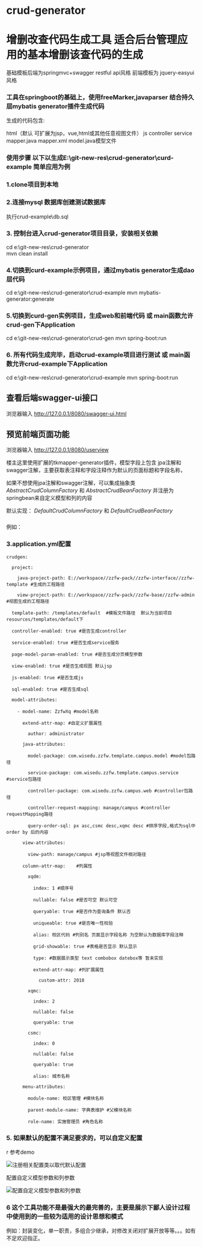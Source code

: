 #  **crud-generator**

# 增删改查代码生成工具  适合后台管理应用的基本增删该查代码的生成
基础模板后端为springmvc+swagger restful api风格
前端模板为 jquery-easyui风格

### 工具在springboot的基础上，使用freeMarker,javaparser 结合持久层mybatis generator插件生成代码

生成的代码包含:

html（默认 可扩展为jsp，vue,html或其他任意视图文件）
js
controller
service
mapper.java
mapper.xml
model.java模型文件
### 使用步骤 以下以生成E:\git-new-res\crud-generator\curd-example 简单应用为例

###  1.clone项目到本地

###  2.连接mysql 数据库创建测试数据库
执行crud-example\db.sql

###  3. 控制台进入crud-generator项目目录，安装相关依赖
cd e:\git-new-res\crud-generator\
mvn clean install

###  4.切换到curd-example示例项目，通过mybatis generator生成dao层代码
cd e:\git-new-res\crud-generator\crud-example
mvn mybatis-generator:generate

###  5.切换到curd-gen实例项目，生成web和前端代码  或 main函数允许crud-gen下Application
cd e:\git-new-res\crud-generator\crud-gen
mvn spring-boot:run

###  6. 所有代码生成完毕，启动crud-example项目进行测试 或 main函数允许crud-example下Application
cd e:\git-new-res\crud-generator\crud-example
mvn spring-boot:run

## 查看后端swagger-ui接口
浏览器输入 http://127.0.0.1/8080/swagger-ui.html

## 预览前端页面功能
浏览器输入 http://127.0.0.1/8080/userview




楼主这里使用扩展的tkmapper-generator插件，模型字段上包含 jpa注解和swagger注解，主要获取表注释和字段注释作为默认的页面标题和字段名称，

如果不想使用jpa注解和swagger注解，可以集成抽象类 _AbstractCrudColumnFactory_  和  _AbstractCrudBeanFactory_ 并注册为springbean来自定义模型和列的内容

默认实现： _DefaultCrudColumnFactory_ 和 _DefaultCrudBeanFactory_ 



###  

例如：




###  3.application.yml配置

```
crudgen:

  project:

    java-project-path: E://workspace//zzfw-pack//zzfw-interface//zzfw-template #生成的工程路径

    view-project-path: E://workspace//zzfw-pack//zzfw-base//zzfw-admin #视图生成的工程路径

  template-path: /templates/default  #模板文件路径  默认为当前项目 resources/templates/default下

  controller-enabled: true #是否生成controller

  service-enabled: true #是否生成service服务

  page-model-param-enabled: true #是否生成分页模型参数

  view-enabled: true #是否生成视图 默认jsp

  js-enabled: true #是否生成js

  sql-enabled: true #是否生成sql

  model-attributes:

    - model-name: ZzfwXq #model名称

      extend-attr-map: #自定义扩展属性

        author: administrator 

      java-attributes:

        model-package: com.wisedu.zzfw.template.campus.model #model包路径

        service-package: com.wisedu.zzfw.template.campus.service #service包路径

        controller-package: com.wisedu.zzfw.campus.web #controller包路径

        controller-request-mapping: manage/campus #controller requestMapping路径

        query-order-sql: px asc,csmc desc,xqmc desc #排序字段,格式为sql中order by 后的内容

      view-attributes:

        view-path: manage/campus #jsp等视图文件相对路径

      column-attr-map:    #列属性

        xqdm:

          index: 1 #顺序号

          nullable: false #是否可空 默认可空

          queryable: true #是否作为查询条件 默认否

          uniqueable: true #是否唯一性校验

          alias: 校区代码 #列别名 页面显示字段名称 为空默认为数据库字段注释

          grid-showable: true #表格是否显示 默认显示

          type: #数据展示类型 text combobox datebox等 暂未实现

          extend-attr-map: #列扩展属性

            custom-attr: 2018

        xqmc:

          index: 2 

          nullable: false

          queryable: true

        csmc:

          index: 0

          nullable: false

          queryable: true

          alias: 城市名称

      menu-attributes:

        module-name: 校区管理 #模块名称

        parent-module-name: 字典表维护 #父模块名称

        role-name: 实施管理员 #角色名称

```




###  5. 如果默认的配置不满足要求的，可以自定义配置







r
参考demo

![注册相关配置类以取代默认配置](https://gitee.com/uploads/images/2018/0106/232355_dcd39f94_1009390.png "注册相关配置类以取代默认配置.png")

配置自定义模型参数和列参数

![配置自定义模型参数和列参数](https://gitee.com/uploads/images/2018/0106/232651_8efacc5f_1009390.png "配置自定义模型参数和列参数.png")


###  6  这个工具功能不是最强大的最完善的，主要是展示下鄙人设计过程中使用到的一些较为适用的设计思想和模式

例如：封装变化，单一职责，多组合少继承，对修改关闭对扩展开放等等。。。如有不足欢迎指正。